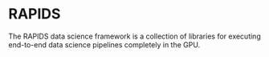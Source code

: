 # RAPIDS

The RAPIDS data science framework is a collection of libraries for executing end-to-end data science pipelines completely in the GPU.

